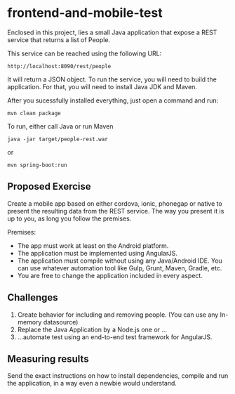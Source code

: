 # frontend-and-mobile-test

Enclosed in this project, lies a small Java application that expose a 
REST service that returns a list of People.

This service can be reached using the following URL:

    http://localhost:8090/rest/people

It will return a JSON object. To run the service, you will need to build the application.
For that, you will need to install Java JDK and Maven.

After you sucessfully installed everything, just open a command and run:


    mvn clean package
    
To run, either call Java or run Maven

    java -jar target/people-rest.war
    
or

    mvn spring-boot:run
    
## Proposed Exercise

Create a mobile app based on either cordova, ionic, phonegap or native to present the resulting data from the REST service. The way you present it is up to you, as long you follow the premises.

Premises:
* The app must work at least on the Android platform.
* The application must be implemented using AngularJS. 
* The application must compile without using any Java/Android IDE. You can use whatever automation tool like Gulp, Grunt, Maven, Gradle, etc.
* You are free to change the application included in every aspect.

## Challenges

1. Create behavior for including and removing people. (You can use any In-memory datasource)
2. Replace the Java Application by a Node.js one or ...
3. ...automate test using an end-to-end test framework for AngularJS. 


## Measuring results
Send the exact instructions on how to install dependencies, compile and run
the application, in a way even a newbie would understand. 
